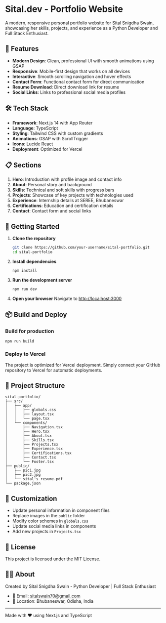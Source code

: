 # Sital.dev - Portfolio Website

A modern, responsive personal portfolio website for Sital Snigdha Swain, showcasing her skills, projects, and experience as a Python Developer and Full Stack Enthusiast.

## 🚀 Features

- **Modern Design**: Clean, professional UI with smooth animations using GSAP
- **Responsive**: Mobile-first design that works on all devices
- **Interactive**: Smooth scrolling navigation and hover effects
- **Contact Form**: Functional contact form for direct communication
- **Resume Download**: Direct download link for resume
- **Social Links**: Links to professional social media profiles

## 🛠️ Tech Stack

- **Framework**: Next.js 14 with App Router
- **Language**: TypeScript
- **Styling**: Tailwind CSS with custom gradients
- **Animations**: GSAP with ScrollTrigger
- **Icons**: Lucide React
- **Deployment**: Optimized for Vercel

## 📋 Sections

1. **Hero**: Introduction with profile image and contact info
2. **About**: Personal story and background
3. **Skills**: Technical and soft skills with progress bars
4. **Projects**: Showcase of key projects with technologies used
5. **Experience**: Internship details at SEREE, Bhubaneswar
6. **Certifications**: Education and certification details
7. **Contact**: Contact form and social links

## 🚀 Getting Started

1. **Clone the repository**
   ```bash
   git clone https://github.com/your-username/sital-portfolio.git
   cd sital-portfolio
   ```

2. **Install dependencies**
   ```bash
   npm install
   ```

3. **Run the development server**
   ```bash
   npm run dev
   ```

4. **Open your browser**
   Navigate to [http://localhost:3000](http://localhost:3000)

## 📦 Build and Deploy

### Build for production
```bash
npm run build
```

### Deploy to Vercel
The project is optimized for Vercel deployment. Simply connect your GitHub repository to Vercel for automatic deployments.

## 📁 Project Structure

```
sital-portfolio/
├── src/
│   ├── app/
│   │   ├── globals.css
│   │   ├── layout.tsx
│   │   └── page.tsx
│   └── components/
│       ├── Navigation.tsx
│       ├── Hero.tsx
│       ├── About.tsx
│       ├── Skills.tsx
│       ├── Projects.tsx
│       ├── Experience.tsx
│       ├── Certifications.tsx
│       ├── Contact.tsx
│       └── Footer.tsx
├── public/
│   ├── pic1.jpg
│   ├── pic2.jpg
│   └── sital's resume.pdf
└── package.json
```

## 🎨 Customization

- Update personal information in component files
- Replace images in the `public` folder
- Modify color schemes in `globals.css`
- Update social media links in components
- Add new projects in `Projects.tsx`

## 📄 License

This project is licensed under the MIT License.

## 👩‍💻 About

Created by Sital Snigdha Swain - Python Developer | Full Stack Enthusiast

- 📧 Email: sitalswain70@gmail.com
- 📍 Location: Bhubaneswar, Odisha, India

---

Made with ❤️ using Next.js and TypeScript 